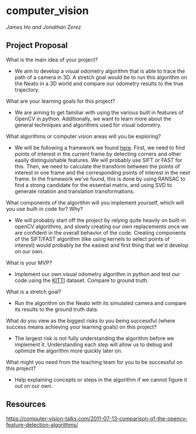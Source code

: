 # computer_vision
*James Ho and Jonathan Zerez*

## Project Proposal
What is the main idea of your project?
* We aim to develop a visual odometry algorithm that is able to trace the path of a camera in 3D. A stretch goal would be to run this algorithm on the Neato in a 3D world and compare our odometry results to the true trajectory.

What are your learning goals for this project?
* We are aiming to get familiar with using the various built in features of OpenCV in python. Additionally, we want to learn more about the general techniques and algorithms used for visual odometry.

What algorithms or computer vision areas will you be exploring?
* We will be following a framework we found [here](http://avisingh599.github.io/vision/monocular-vo/). First, we need to find points of interest in the current frame by detecting corners and other easily distinguishable features. We will probably use SIFT or FAST for this. Then, we need to calculate the transform between the points of interest in one frame and the corresponding points of interest in the next frame. In the framework we've found, this is done by using RANSAC to find a strong candidate for the essential matrix, and using SVD to generate rotation and translation transformations.

What components of the algorithm will you implement yourself, which will you use built-in code for? Why?
* We will probably start off the project by relying quite heavily on built-in openCV algorithms, and slowly creating our own replacements once we are confident in the overall behavior of the code. Creating components of the SIFT/FAST algorithm (like using kernels to select points of interest) would probably be the easiest and first thing that we'd develop on our own.

What is your MVP?
* Implement our own visual odometry algorithm in python and test our code using the [KITTI](http://www.cvlibs.net/datasets/kitti/) dataset. Compare to ground truth.

What is a stretch goal?
* Run the algorithm on the Neato with its simulated camera and compare its results to the ground truth data.

What do you view as the biggest risks to you being successful (where success means achieving your learning goals) on this project?
* The largest risk is not fully understanding the algorithm before we implement it. Understanding each step will allow us to debug and optimize the algorithm more quickly later on.

What might you need from the teaching team for you to be successful on this project?
* Help explaining concepts or steps in the algorithm if we cannot figure it out on our own.

## Resources
https://computer-vision-talks.com/2011-07-13-comparison-of-the-opencv-feature-detection-algorithms/
